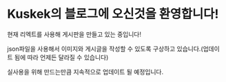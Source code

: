 <h1>Kuskek의 블로그에 오신것을 환영합니다! </h1>

<p> 현재 리엑트를 사용해 게시판을 만들고 있는 중입니다!</p>
<p> json파일을 사용해서 이미지와 게시글을 작성할 수 있도록 구상하고 있습니다.(업데이트 됨에 따라 언제든 달라질 수 있습니다)</p>
<p> 실사용을 위해 만드는만큼 지속적으로 업데이트 될 예정입니다.</p>
